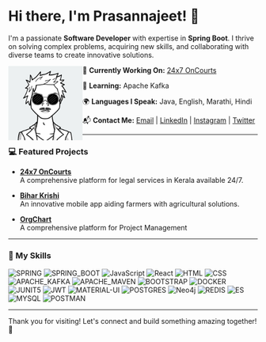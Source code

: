# Hi there, I'm Prasannajeet! 👋

I'm a passionate **Software Developer** with expertise in **Spring Boot**. I thrive on solving complex problems, acquiring new skills, and collaborating with diverse teams to create innovative solutions.

<img align="left" width="150" height="150" src="https://github.com/prasanna2400/prasanna2400/blob/main/assets/AvatarMaker.png" alt="Prasannajeet's profile picture">

   🔭 **Currently Working On:** [24x7 OnCourts](https://oncourts.kerala.gov.in/about)  
   
   🌱 **Learning:** Apache Kafka  
   
   🌍 **Languages I Speak:** Java, English, Marathi, Hindi  
   
   📬 **Contact Me:** [Email](mailto:prasannajeet.v@beehyv.com) | [LinkedIn](https://www.linkedin.com/in/prasannajeet-meshram-3149a01b2?utm_source=share&utm_campaign=share_via&utm_content=profile&utm_medium=android_app) | [Instagram](https://www.instagram.com/_.prasanna24/profilecard/?igsh=dzJqYXMwcGdycTQz) | [Twitter](https://x.com/prasanna_M0?t=pmp5e15VQ0obsqfVYO-wEw&s=09)   

---

                                                                                                             


### 💻 Featured Projects

- **[24x7 OnCourts](https://oncourts.kerala.gov.in/)**  
  A comprehensive platform for legal services in Kerala available 24/7.

- **[Bihar Krishi](https://play.google.com/store/apps/details?id=com.dfs.biharkrishi&hl=en_IN&pli=1)**  
  An innovative mobile app aiding farmers with agricultural solutions.

- **[OrgChart]()**<br/>
  A comprehensive platform for Project Management

---



### 🧠 My Skills
![SPRING](https://img.shields.io/badge/Spring-6DB33F?style=for-the-badge&logo=spring&logoColor=white)
![SPRING_BOOT](https://img.shields.io/badge/Spring_Boot-6DB33F?style=for-the-badge&logo=spring-boot&logoColor=white)
![JavaScript](https://img.shields.io/badge/-JavaScript-F7DF1E?style=for-the-badge&logo=javascript&logoColor=black)
![React](https://img.shields.io/badge/-React-61DAFB?style=for-the-badge&logo=react&logoColor=black)
![HTML](https://img.shields.io/badge/-HTML-E34F26?style=for-the-badge&logo=html5&logoColor=white)
![CSS](https://img.shields.io/badge/-CSS-1572B6?style=for-the-badge&logo=css3&logoColor=white)
  ![APACHE_KAFKA](https://img.shields.io/badge/Apache_Kafka-231F20?style=for-the-badge&logo=apache-kafka&logoColor=white)
  ![APACHE_MAVEN](https://img.shields.io/badge/apache_maven-C71A36?style=for-the-badge&logo=apachemaven&logoColor=white)
  ![BOOTSTRAP](https://img.shields.io/badge/Bootstrap-563D7C?style=for-the-badge&logo=bootstrap&logoColor=white)
  ![DOCKER](https://img.shields.io/badge/Docker-2CA5E0?style=for-the-badge&logo=docker&logoColor=white)
  ![JUNIT5](https://img.shields.io/badge/Junit5-25A162?style=for-the-badge&logo=junit5&logoColor=white)
  ![JWT](https://img.shields.io/badge/JWT-000000?style=for-the-badge&logo=JSON%20web%20tokens&logoColor=white)
  ![MATERIAL-UI](https://img.shields.io/badge/Material%20UI-007FFF?style=for-the-badge&logo=mui&logoColor=white) 
![POSTGRES](https://img.shields.io/badge/PostgreSQL-316192?style=for-the-badge&logo=postgresql&logoColor=white)
![Neo4j](https://img.shields.io/badge/Neo4j-018bff?style=for-the-badge&logo=neo4j&logoColor=white)
![REDIS](https://img.shields.io/badge/redis-%23DD0031.svg?&style=for-the-badge&logo=redis&logoColor=white)
![ES](https://img.shields.io/badge/Elastic_Search-005571?style=for-the-badge&logo=elasticsearch&logoColor=white)
![MYSQL](https://img.shields.io/badge/MySQL-005C84?style=for-the-badge&logo=mysql&logoColor=white)
  ![POSTMAN](https://img.shields.io/badge/Postman-FF6C37?style=for-the-badge&logo=Postman&logoColor=white)



---

Thank you for visiting! Let's connect and build something amazing together! 🚀
